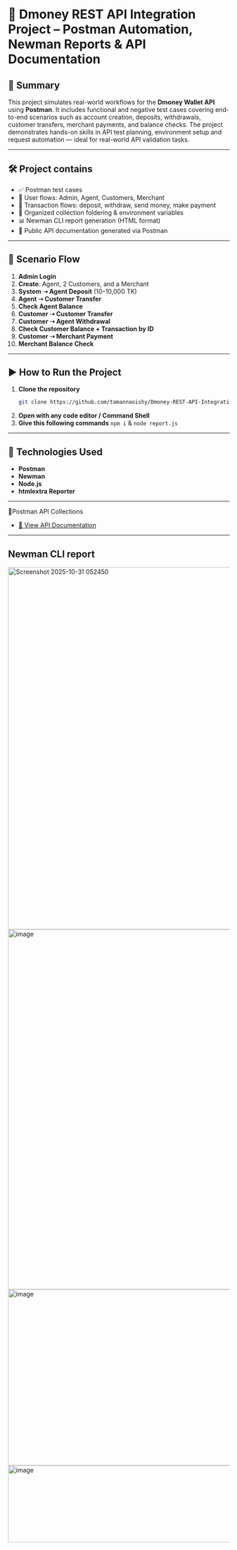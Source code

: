 # 💼 Dmoney REST API Integration Project – Postman Automation, Newman Reports & API Documentation

## 📌 Summary

This project simulates real-world workflows for the **Dmoney Wallet API** using **Postman**. It includes  functional and negative test cases covering end-to-end scenarios such as account creation,
deposits, withdrawals, customer transfers, merchant payments, and balance checks. The project demonstrates hands-on skills in API test planning, environment setup and request automation — ideal for real-world API validation tasks.

---

## 🛠️ Project contains

- ✅ Postman test cases
- 👥 User flows: Admin, Agent, Customers, Merchant
- 🔄 Transaction flows: deposit, withdraw, send money, make payment
- 📂 Organized collection foldering & environment variables
- 📊 Newman CLI report generation (HTML format)
- 🧾 Public API documentation generated via Postman


---
## 🧪 Scenario Flow

1. **Admin Login**  
2. **Create**: Agent, 2 Customers, and a Merchant  
3. **System ➝ Agent Deposit** (10–10,000 TK)  
4. **Agent ➝ Customer Transfer**  
5. **Check Agent Balance**  
6. **Customer ➝ Customer Transfer**  
7. **Customer ➝ Agent Withdrawal**  
8. **Check Customer Balance + Transaction by ID**  
9. **Customer ➝ Merchant Payment** 
10. **Merchant Balance Check**

---
## ▶️ How to Run the Project

1. **Clone the repository**
   ```bash
   git clone https://github.com/tamannaoishy/Dmoney-REST-API-Integration-Project-Postman-Automation-Collections.git
   ```
2.  **Open with any code editor / Command Shell**
3.  **Give this following commands**
   ``` npm i ``` &
``` node report.js ```

---
## 🧰 Technologies Used

- **Postman** 
- **Newman** 
- **Node.js** 
- **htmlextra Reporter** 
---

📑Postman API Collections

- [📘 View API Documentation](https://documenter.getpostman.com/view/46784361/2sB3HqKKQf)

---
##  Newman CLI report
 <img width="693" height="823" alt="Screenshot 2025-10-31 052450" src="https://github.com/user-attachments/assets/060cf81c-6ed3-4e5a-9870-fd46b85eabb9" />

 <img width="685" height="818" alt="image" src="https://github.com/user-attachments/assets/e9a5c1eb-5425-47d8-9e98-bed4a6bd5946" />

<img width="708" height="400" alt="image" src="https://github.com/user-attachments/assets/7178874b-ab43-44b6-9f01-d746fa54165f" />

<img width="706" height="175" alt="image" src="https://github.com/user-attachments/assets/c49446eb-e3e5-4e21-86cc-75acbd16a870" />






 


